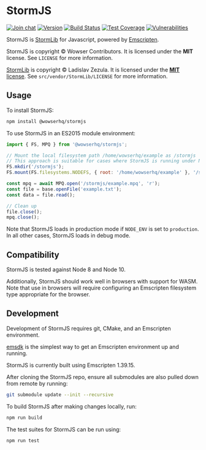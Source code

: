 # StormJS

[![Join chat](https://img.shields.io/badge/gitter-join_chat-blue.svg?style=flat)](https://gitter.im/wowserhq/wowser)
[![Version](https://img.shields.io/npm/v/@wowserhq/stormjs.svg?style=flat)](https://www.npmjs.org/package/@wowserhq/stormjs)
[![Build Status](https://travis-ci.org/wowserhq/stormjs.svg?branch=master)](https://travis-ci.org/wowserhq/stormjs)
[![Test Coverage](https://api.codeclimate.com/v1/badges/829e88cf1899d0061b88/test_coverage)](https://codeclimate.com/github/wowserhq/stormjs/test_coverage)
[![Vulnerabilities](https://snyk.io/test/github/wowserhq/stormjs/badge.svg?targetFile=package.json)](https://snyk.io/test/github/wowserhq/stormjs?targetFile=package.json)

StormJS is [StormLib](http://www.zezula.net/en/mpq/stormlib.html) for Javascript, powered by
[Emscripten](http://emscripten.org).

StormJS is copyright © Wowser Contributors. It is licensed under the **MIT** license. See
`LICENSE` for more information.

[StormLib](http://www.zezula.net/en/mpq/stormlib.html) is copyright © Ladislav Zezula. It is
licensed under the [**MIT** license](https://github.com/ladislav-zezula/StormLib/blob/master/LICENSE).
See `src/vendor/StormLib/LICENSE` for more information.

## Usage

To install StormJS:

```sh
npm install @wowserhq/stormjs
```

To use StormJS in an ES2015 module environment:

```js
import { FS, MPQ } from '@wowserhq/stormjs';

// Mount the local filesystem path /home/wowserhq/example as /stormjs
// This approach is suitable for cases where StormJS is running under Node
FS.mkdir('/stormjs');
FS.mount(FS.filesystems.NODEFS, { root: '/home/wowserhq/example' }, '/stormjs');

const mpq = await MPQ.open('/stormjs/example.mpq', 'r');
const file = base.openFile('example.txt');
const data = file.read();

// Clean up
file.close();
mpq.close();
```

Note that StormJS loads in production mode if `NODE_ENV` is set to `production`. In all other cases, StormJS loads in debug mode.

## Compatibility

StormJS is tested against Node 8 and Node 10.

Additionally, StormJS should work well in browsers with support for WASM. Note that use in browsers will require configuring an Emscripten filesystem type appropriate for the browser.

## Development

Development of StormJS requires git, CMake, and an Emscripten environment.

[emsdk](https://github.com/juj/emsdk) is the simplest way to get an Emscripten environment up and running.

StormJS is currently built using Emscripten 1.39.15.

After cloning the StormJS repo, ensure all submodules are also pulled down from remote by running:

```sh
git submodule update --init --recursive
```

To build StormJS after making changes locally, run:

```sh
npm run build
```

The test suites for StormJS can be run using:

```sh
npm run test
```
